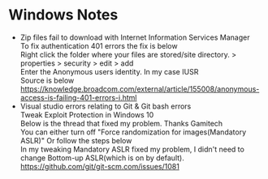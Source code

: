 # Windows Notes
* Zip files fail to download with Internet Information Services Manager
  <br>To fix authentication 401 errors the fix is below
  <br>Right click the folder where your files are stored/site directory. > properties > security > edit > add
  <br>Enter the Anonymous users identity. In my case IUSR
  <br>Source is below
  <br>https://knowledge.broadcom.com/external/article/155008/anonymous-access-is-failing-401-errors-i.html
* Visual studio errors relating to Git & Git bash errors
  <br>Tweak Exploit Protection in Windows 10
  <br>Below is the thread that fixed my problem. Thanks Gamitech
  <br>You can either turn off "Force randomization for images(Mandatory ASLR)" Or follow the steps below
  <br>In my tweaking Mandatory ASLR fixed my problem, I didn't need to change Bottom-up ASLR(which is on by default).
  <br>https://github.com/git/git-scm.com/issues/1081
  

